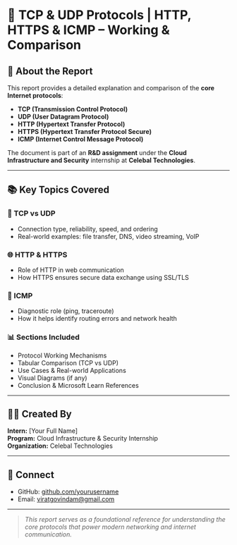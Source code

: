 # 📡 TCP & UDP Protocols | HTTP, HTTPS & ICMP – Working & Comparison

## 📝 About the Report

This report provides a detailed explanation and comparison of the **core Internet protocols**:
- **TCP (Transmission Control Protocol)**
- **UDP (User Datagram Protocol)**
- **HTTP (Hypertext Transfer Protocol)**
- **HTTPS (Hypertext Transfer Protocol Secure)**
- **ICMP (Internet Control Message Protocol)**

The document is part of an **R&D assignment** under the **Cloud Infrastructure and Security** internship at **Celebal Technologies**.

---

## 📚 Key Topics Covered

### 🔁 TCP vs UDP
- Connection type, reliability, speed, and ordering
- Real-world examples: file transfer, DNS, video streaming, VoIP

### 🌐 HTTP & HTTPS
- Role of HTTP in web communication
- How HTTPS ensures secure data exchange using SSL/TLS

### 📡 ICMP
- Diagnostic role (ping, traceroute)
- How it helps identify routing errors and network health

### 📊 Sections Included
- Protocol Working Mechanisms
- Tabular Comparison (TCP vs UDP)
- Use Cases & Real-world Applications
- Visual Diagrams (if any)
- Conclusion & Microsoft Learn References

---


## 🧑‍💻 Created By

**Intern:** [Your Full Name]  
**Program:** Cloud Infrastructure & Security Internship  
**Organization:** Celebal Technologies

---

## 🔗 Connect

- GitHub: [github.com/yourusername](https://github.com/pandey-virat)  
- Email: [viratgovindam@gmail.com](mailto:viratgovindam@gmail.com)

---

> *This report serves as a foundational reference for understanding the core protocols that power modern networking and internet communication.*
